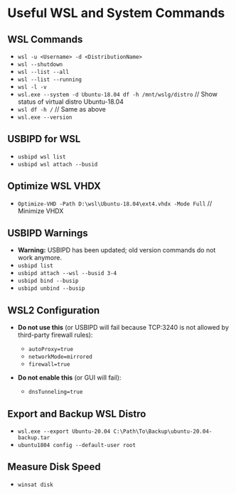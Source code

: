 # Useful WSL and System Commands

## WSL Commands
- `wsl -u <Username> -d <DistributionName>`
- `wsl --shutdown`
- `wsl --list --all`
- `wsl --list --running`
- `wsl -l -v`
- `wsl.exe --system -d Ubuntu-18.04 df -h /mnt/wslg/distro`  // Show status of virtual distro Ubuntu-18.04
- `wsl df -h /`  // Same as above
- `wsl.exe --version`


## USBIPD for WSL
- `usbipd wsl list`
- `usbipd wsl attach --busid`


## Optimize WSL VHDX
- `Optimize-VHD -Path D:\wsl\Ubuntu-18.04\ext4.vhdx -Mode Full`  // Minimize VHDX

## USBIPD Warnings
- **Warning:** USBIPD has been updated; old version commands do not work anymore.
- `usbipd list`
- `usbipd attach --wsl --busid 3-4`
- `usbipd bind --busip`
- `usbipd unbind --busip`

## WSL2 Configuration
- **Do not use this** (or USBIPD will fail because TCP:3240 is not allowed by third-party firewall rules):
  - `autoProxy=true`
  - `networkMode=mirrored`
  - `firewall=true`
  
- **Do not enable this** (or GUI will fail):
  - `dnsTunneling=true`

## Export and Backup WSL Distro
- `wsl.exe --export Ubuntu-20.04 C:\Path\To\Backup\ubuntu-20.04-backup.tar`
- `ubuntu1804 config --default-user root`

## Measure Disk Speed
- `winsat disk`
